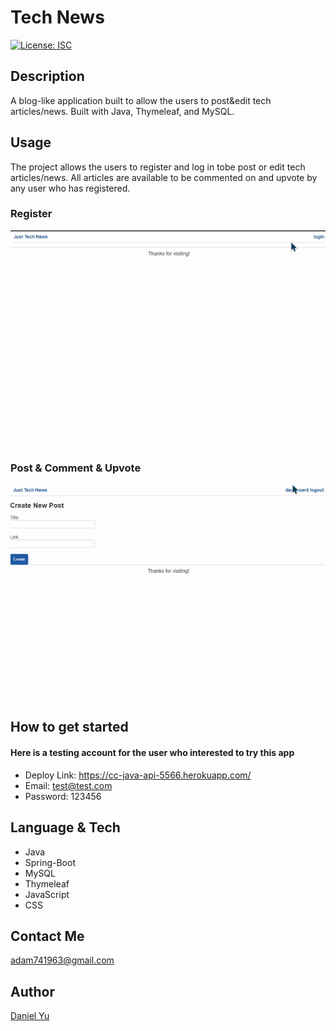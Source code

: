 # Tech News

[![License: ISC](https://img.shields.io/badge/License-ISC-green.svg)](https://opensource.org/licenses/ISC)

## Description

A blog-like application built to allow the users to post&edit tech articles/news. Built with Java, Thymeleaf, and MySQL.

## Usage

The project allows the users to register and log in tobe post or edit tech articles/news. All articles are available to be commented on and upvote by any user who has registered.

### Register

![register_gif](./gif/register.gif)

### Post & Comment & Upvote

![post_comment_gif](./gif/post-and-comment.gif)

## How to get started

#### Here is a testing account for the user who interested to try this app

- Deploy Link: https://cc-java-api-5566.herokuapp.com/
- Email: test@test.com
- Password: 123456

## Language & Tech

- Java
- Spring-Boot
- MySQL
- Thymeleaf
- JavaScript
- CSS

## Contact Me

adam741963@gmail.com

## Author

[Daniel Yu](https://github.com/DanielYu0864)

